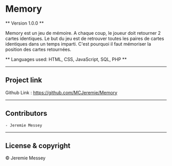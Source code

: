 # Memory

** Version 1.0.0 **

Memory est un jeu de mémoire. A chaque coup, le joueur doit retourner 2 cartes identiques. Le but du jeu est de retrouver toutes les paires de cartes identiques dans un temps imparti. C'est pourquoi il faut mémoriser la position des cartes retournées.

** Languages used: HTML, CSS, JavaScript, SQL, PHP **

***

## Project link
Github Link : https://github.com/MCJeremie/Memory

***

## Contributors
	- Jeremie Messey
	
***

## License & copyright

© Jeremie Messey
